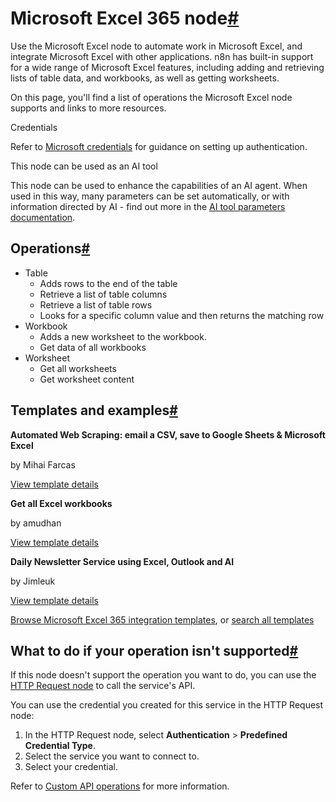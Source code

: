 [](https://github.com/n8n-io/n8n-docs/edit/main/docs/integrations/builtin/app-nodes/n8n-nodes-base.microsoftexcel.md "Edit this page")

# Microsoft Excel 365 node[#](#microsoft-excel-365-node "Permanent link")

Use the Microsoft Excel node to automate work in Microsoft Excel, and integrate Microsoft Excel with other applications. n8n has built-in support for a wide range of Microsoft Excel features, including adding and retrieving lists of table data, and workbooks, as well as getting worksheets.

On this page, you'll find a list of operations the Microsoft Excel node supports and links to more resources.

Credentials

Refer to [Microsoft credentials](../../credentials/microsoft/) for guidance on setting up authentication.

This node can be used as an AI tool

This node can be used to enhance the capabilities of an AI agent. When used in this way, many parameters can be set automatically, or with information directed by AI - find out more in the [AI tool parameters documentation](../../../../advanced-ai/examples/using-the-fromai-function/).

## Operations[#](#operations "Permanent link")

*   Table
    *   Adds rows to the end of the table
    *   Retrieve a list of table columns
    *   Retrieve a list of table rows
    *   Looks for a specific column value and then returns the matching row
*   Workbook
    *   Adds a new worksheet to the workbook.
    *   Get data of all workbooks
*   Worksheet
    *   Get all worksheets
    *   Get worksheet content

## Templates and examples[#](#templates-and-examples "Permanent link")

**Automated Web Scraping: email a CSV, save to Google Sheets & Microsoft Excel**

by Mihai Farcas

[View template details](https://n8n.io/workflows/2275-automated-web-scraping-email-a-csv-save-to-google-sheets-and-microsoft-excel/)

**Get all Excel workbooks**

by amudhan

[View template details](https://n8n.io/workflows/566-get-all-excel-workbooks/)

**Daily Newsletter Service using Excel, Outlook and AI**

by Jimleuk

[View template details](https://n8n.io/workflows/3446-daily-newsletter-service-using-excel-outlook-and-ai/)

[Browse Microsoft Excel 365 integration templates](https://n8n.io/integrations/microsoft-excel/), or [search all templates](https://n8n.io/workflows/)

## What to do if your operation isn't supported[#](#what-to-do-if-your-operation-isnt-supported "Permanent link")

If this node doesn't support the operation you want to do, you can use the [HTTP Request node](../../core-nodes/n8n-nodes-base.httprequest/) to call the service's API.

You can use the credential you created for this service in the HTTP Request node:

1.  In the HTTP Request node, select **Authentication** > **Predefined Credential Type**.
2.  Select the service you want to connect to.
3.  Select your credential.

Refer to [Custom API operations](../../../custom-operations/) for more information.